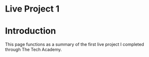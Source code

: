 # Live Project 1

<h1>Introduction</h1>
<p>This page functions as a summary of the first live project I completed through The Tech Academy. </p>
